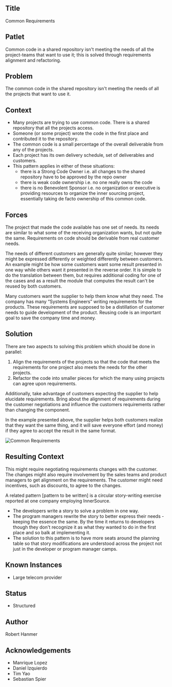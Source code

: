 ## Title

Common Requirements

## Patlet

Common code in a shared repository isn't meeting the needs of all the project-teams that want to use it; this is solved through requirements alignment and refactoring.

## Problem

The common code in the shared repository isn't meeting the needs of all the projects that want to use it.  

## Context

* Many projects are trying to use common code.  There is a shared repository that all the projects access.
* Someone (or some project) wrote the code in the first place and contributed it to the repository.
* The common code is a small percentage of the overall deliverable from any of the projects.
* Each project has its own delivery schedule, set of deliverables and customers.
* This pattern applies in either of these situations:
    * there is a Strong Code Owner i.e. all changes to the shared repository have to be approved by the repo owner
    * there is weak code ownership i.e. no one really owns the code
    * there is no Benevolent Sponsor i.e. no organization or executive is providing resources to organize the inner sourcing project, essentially taking de facto ownership of this common code.

## Forces

The project that made the code available has one set of needs. Its needs are similar to what some of the receiving organization wants, but not quite the same.
Requirements on code should be derivable from real customer needs.  

The needs of different customers are generally quite similar; however they might be expressed differently or weighted differently between customers. An example might be how some customers want some result presented in one way while others want it presented in the reverse order. It is simple to do the translation between them, but requires additional coding for one of the cases and as a result the module that computes the result can't be reused by both customers.

Many customers want the supplier to help them know what they need. The company has many “Systems Engineers” writing requirements for the products.  These requirements are supposed to be a distillation of customer needs to guide development of the product.
Reusing code is an important goal to save the company time and money.  

## Solution

There are two aspects to solving this problem which should be done in parallel:

1. Align the requirements of the projects so that the code that meets the requirements for one project also meets the needs for the other projects.
2. Refactor the code into smaller pieces for which the many using projects can agree upon requirements.

Additionally, take advantage of customers expecting the supplier to help elucidate requirements. Bring about the alignment of requirements during the customer negotiations and influence the customers requirements rather than changing the component.

In the example presented above, the supplier helps both customers realize that they want the same thing, and it will save everyone effort (and money) if they agree to accept the result in the same format.

![Common Requirements](../../assets/img/CommonReqtsv2.jpg)

## Resulting Context

This might require negotiating requirements changes with the customer.  The changes might also require involvement by the sales teams and product managers to get alignment on the requirements.  The customer might need incentives, such as discounts, to agree to the changes.

A related pattern [pattern to be written] is a circular story-writing exercise reported at one company employing InnerSource.  

* The developers write a story to solve a problem in one way.  
* The program managers rewrite the story to better express their needs - keeping the essence the same. By the time it returns to developers though they don't recognize it as what they wanted to do in the first place and so balk at implementing it.  
* The solution to this pattern is to have more seats around the planning table so that story modifications are understood across the project not just in the developer or program manager camps.

## Known Instances

* Large telecom provider

## Status

* Structured

## Author

Robert Hanmer

## Acknowledgements

* Manrique Lopez
* Daniel Izquierdo
* Tim Yao
* Sebastian Spier
